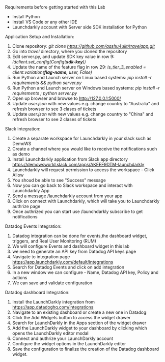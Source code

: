 Requirements before getting started with this Lab
- Install Python
- Install VS Code or any other IDE
- Launchdarkly account with Server side SDK installation for Python


Application Setup and Installation:
1. Clone repository: _git clone https://github.com/aashu4uiit/travelapp.git_
2. Go into _travel_ directory, where you cloned the repository
3. Edit server.py, and update SDK key value in row 9: _ldclient.set_config(Config(**sdk-key**))_
4. Update the name of the feature flag in row 29: _is_tier_3_enabled = client.variation(**flag-name**, user, False)_
5. Run Python and Launch server on Linux based systems: _pip install -r requirements && python server.py_
6. Run Python and Launch server on Windows based systems: _pip install -r requirements ; python server.py_
7. Open up browser and browse to http://127.0.0.1:5000/
8. Update _user.json_ with new values e.g. change country to "Australia" and refresh browser to see 3 clases of tickets
9. Update _user.json_ with new values e.g. change country to "China" and refresh browser to see 2 clases of tickets
  
Slack Integration: 
1. Create a separate workspace for Launchdarkly in your slack such as DemoWS
2. Create a channel where you would like to receive the notifications such as demo
3. Install Launchdarkly application from Slack app directory https://demowsworld.slack.com/apps/AKEEF9DTM-launchdarkly
4. Launchdarkly will request permission to access the workspace - Click Allow 
5. You shoud be able to see "Success" message
6. Now you can go back to Slack workspace and interact with Launchdarkly App
7. Send a message /launchdarkly account from your app 
8. Click on connect with Launchdarkly, which will take you to Launchdarkly authrize page
9. Once authrized you can start use /launchdarkly subscribe to get notifications

Datadog Events Integration: 

1. Datadog integration can be done for events,the dashboard widget, triggers, and Real User Monitoring (RUM)
2. We will configure Events and dashboard widget in this lab
3. we need to generate an API key from Datadog API keys page
4. Navigate to integration page https://app.launchdarkly.com/default/integrations
5. Search for  Datadog Events and click on add integration
6. In a new window we can configure - Name, Datadog API key, Policy and actions
7. We can save and validate configuration    


Datadog dashboard Integration: 

1. Install the LaunchDarkly integration from https://app.datadoghq.com/integrations
2. Navigate to an existing dashboard or create a new one in Datadog
3. Click the Add Widgets button to access the widget drawer
4. Search for LaunchDarkly in the Apps section of the widget drawer
5. Add the LaunchDarkly widget to your dashboard by clicking which opens the LaunchDarkly editor modal
6. Connect and authrize your LaunchDarkly account
7. Configure the widget options in the LaunchDarkly editor
8. Save the configuration to finalize the creation of the Datadog dashboard widget.
